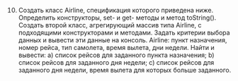 10. Создать класс Airline, спецификация которого приведена ниже. Определить конструкторы, set- и get- методы
        и метод toString(). Создать второй класс, агрегирующий массив типа Airline, с подходящими конструкторами и
        методами. Задать критерии выбора данных и вывести эти данные на консоль.
        Airline: пункт назначения, номер рейса, тип самолета, время вылета, дни недели.
        Найти и вывести:
        a) список рейсов для заданного пункта назначения;
        b) список рейсов для заданного дня недели;
        c) список рейсов для заданного дня недели, время вылета для которых больше заданного.
